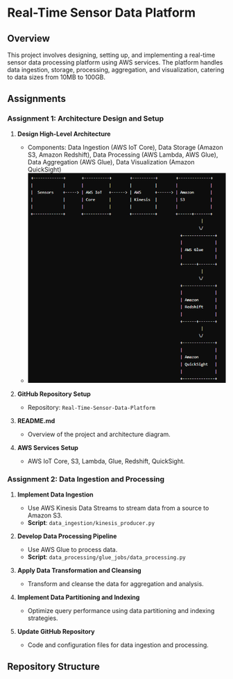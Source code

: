 # Real-Time Sensor Data Platform

## Overview

This project involves designing, setting up, and implementing a real-time sensor data processing platform using AWS services. The platform handles data ingestion, storage, processing, aggregation, and visualization, catering to data sizes from 10MB to 100GB.

## Assignments

### Assignment 1: Architecture Design and Setup

1. **Design High-Level Architecture**
    - Components: Data Ingestion (AWS IoT Core), Data Storage (Amazon S3, Amazon Redshift), Data Processing (AWS Lambda, AWS Glue), Data Aggregation (AWS Glue), Data Visualization (Amazon QuickSight)
    - ![Architecture Diagram](architecture-diagram.png)

2. **GitHub Repository Setup**
    - Repository: `Real-Time-Sensor-Data-Platform`

3. **README.md**
    - Overview of the project and architecture diagram.

4. **AWS Services Setup**
    - AWS IoT Core, S3, Lambda, Glue, Redshift, QuickSight.

### Assignment 2: Data Ingestion and Processing

1. **Implement Data Ingestion**
    - Use AWS Kinesis Data Streams to stream data from a source to Amazon S3.
    - **Script**: `data_ingestion/kinesis_producer.py`

2. **Develop Data Processing Pipeline**
    - Use AWS Glue to process data.
    - **Script**: `data_processing/glue_jobs/data_processing.py`

3. **Apply Data Transformation and Cleansing**
    - Transform and cleanse the data for aggregation and analysis.

4. **Implement Data Partitioning and Indexing**
    - Optimize query performance using data partitioning and indexing strategies.

5. **Update GitHub Repository**
    - Code and configuration files for data ingestion and processing.

## Repository Structure

